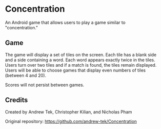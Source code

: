 # Concentration

An Android game that allows users to play a game similar to "concentration."

## Game

The game will display a set of tiles on the screen. Each tile has a blank side and a side containing a word. Each word appears exactly twice in the tiles. Users turn over two tiles and if a match is found, the tiles remain displayed. Users will be able to choose games that display even numbers of tiles (between 4 and 20).

Scores will not persist between games.

## Credits

Created by Andrew Tek, Christopher Kilian, and Nicholas Pham

Original repository: https://github.com/andrew-tek/Concentration
